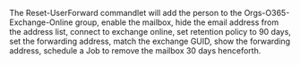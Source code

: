 The Reset-UserForward commandlet will add the person to the Orgs-O365-Exchange-Online group, enable the mailbox, hide the email address from the address list,
connect to exchange online, set retention policy to 90 days, set the forwarding address, match the exchange GUID, show the forwarding address, schedule a Job
to remove the mailbox 30 days henceforth.
